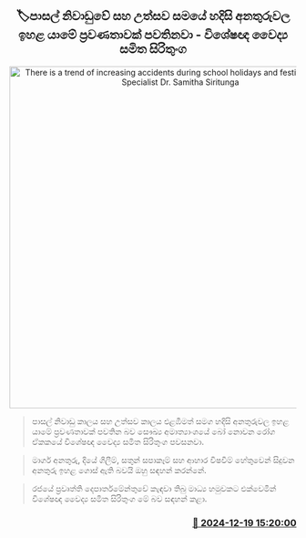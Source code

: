 <p align='center'><b><h2 align='center' title='There is a trend of increasing accidents during school holidays and festive seasons - Specialist Dr. Samitha Siritunga'>🏷පාසල් නිවාඩුවේ සහ උත්සව සමයේ හදිසි අනතුරුවල ඉහළ යාමේ ප්‍රවණතාවක් පවතිනවා - විශේෂඥ වෛද්‍ය සමිත සිරිතුංග</h2></b></p>
<p align='center'><img src='https://helakuru.sgp1.cdn.digitaloceanspaces.com/esana/images/lib/samitha-sirithunga.jpg' width='600' alt='There is a trend of increasing accidents during school holidays and festive seasons - Specialist Dr. Samitha Siritunga'></p>

> පාසල් නිවාඩු කාලය සහ උත්සව කාලය එළඹීමත් සමග හදිසි අනතුරුවල ඉහළ යාමේ ප්‍රවණතාවක් පවතින බව සෞඛ්‍ය අමාත්‍යාංශයේ බෝ නොවන රෝග ඒකකයේ විශේෂඥ වෛද්‍ය සමිත සිරිතුංග පවසනවා.

> මාර්ග අනතුරු, දියේ ගිලීම්, සතුන් සපාකෑම් සහ ආහාර විෂවීම් හේතුවෙන් සිදුවන අනතුරු ඉහළ ගොස් ඇති බවයි ඔහු සඳහන් කරන්නේ.

> රජයේ ප්‍රවෘත්ති දෙපාර්තමේන්තුවේ කැඳවා තිබු මාධ්‍ය හමුවකට එක්වෙමින් විශේෂඥ වෛද්‍ය සමිත සිරිතුංග මේ බව සඳහන් කළා.



<h3 align='right'><a href='https://www.helakuru.lk/esana/p/106003/'>📅 2024-12-19 15:20:00</a></h3>
